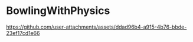 # BowlingWithPhysics
 


https://github.com/user-attachments/assets/ddad96b4-a915-4b76-bbde-23ef17cd1e66

